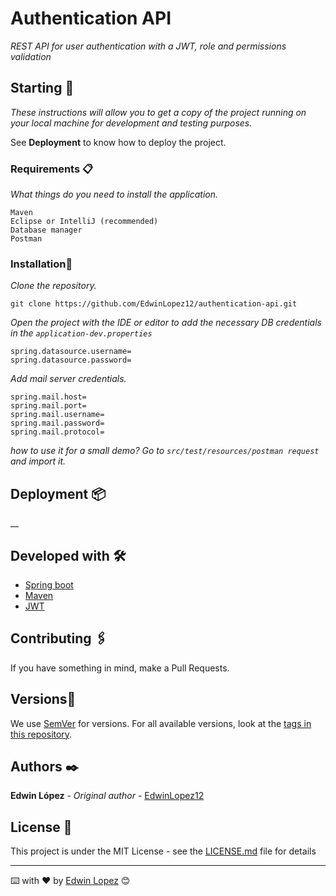 
# Authentication API

_REST API for user authentication with a JWT, role and permissions validation_

## Starting 🚀

_These instructions will allow you to get a copy of the project running on your local machine for development and testing purposes._

See **Deployment** to know how to deploy the project.


### Requirements 📋

_What things do you need to install the application._

```
Maven
Eclipse or IntelliJ (recommended)
Database manager
Postman
```

### Installation🔧

_Clone the repository._

```
git clone https://github.com/EdwinLopez12/authentication-api.git
```

_Open the project with the IDE or editor to add the necessary DB credentials in the `application-dev.properties`_

```
spring.datasource.username=  
spring.datasource.password=
```
_Add mail server credentials._

```
spring.mail.host=  
spring.mail.port=  
spring.mail.username=  
spring.mail.password=  
spring.mail.protocol=
```

_how to use it for a small demo?_
_Go to `src/test/resources/postman request` and import it._



## Deployment 📦

__

## Developed with 🛠️

* [Spring boot](https://spring.io/projects/spring-boot)
* [Maven](https://maven.apache.org/)
* [JWT](https://jwt.io/)

## Contributing 🖇️

If you have something in mind, make a Pull Requests.

## Versions📌

We use [SemVer](http://semver.org/) for versions. For all available versions, look at the [tags in this repository](https://github.com/EdwinLopez12/AuthenticationApi/tags).

## Authors ✒️

**Edwin López** - *Original author* - [EdwinLopez12](https://github.com/EdwinLopez12)


## License 📄

This project is under the MIT License - see the [LICENSE.md](https://github.com/EdwinLopez12/AuthenticationApi/blob/main/LICENSE) file for details

---
⌨️ with ❤️ by [Edwin Lopez](https://github.com/EdwinLopez12/) 😊
